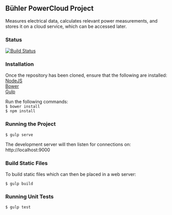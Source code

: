 ## Bühler PowerCloud Project

Measures electrical data, calculates relevant power measurements, and stores it on a cloud service, which can be accessed later.

### Status
[![Build Status](https://travis-ci.org/IllusionSolutions/WebApplication.svg?branch=master)](https://travis-ci.org/IllusionSolutions/WebApplication)

### Installation

Once the repository has been cloned, ensure that the following are installed:
<br/>
[NodeJS](https://nodejs.org/en/)
<br/>
[Bower](https://bower.io/)
<br/>
[Gulp](http://gulpjs.com/)

Run the following commands: <br/>
` $ bower install ` <br/>
` $ npm install `


### Running the Project

`
$ gulp serve
`

The development server will then listen for connections on:
http://localhost:9000

### Build Static Files

To build static files which can then be placed in a web server:

`
$ gulp build
`

### Running Unit Tests

`
$ gulp test
`
